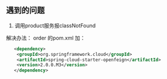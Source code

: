 ## 遇到的问题

1. 调用product服务报classNotFound

解决办法：
order 的pom.xml 加：

```xml
   <dependency>
    <groupId>org.springframework.cloud</groupId>
    <artifactId>spring-cloud-starter-openfeign</artifactId>
    <version>2.0.0.M3</version>
   </dependency>
```